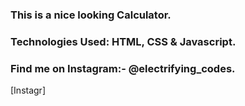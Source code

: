 ### This is a nice looking Calculator.

### Technologies Used: HTML, CSS & Javascript.

### Find me on Instagram:- @electrifying_codes.

[Instagr]